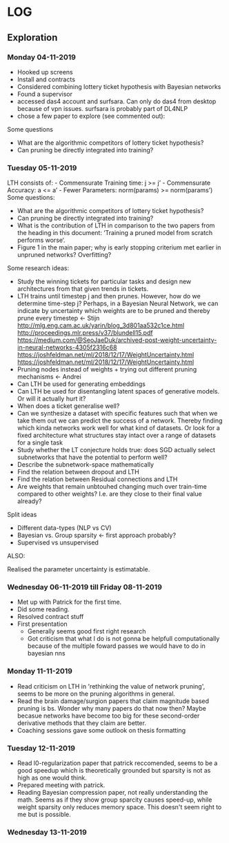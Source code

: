 # LOG

## Exploration

### Monday 04-11-2019


- Hooked up screens
- Install and contracts
- Considered combining lottery ticket hypothesis with Bayesian networks
- Found a supervisor
- accessed das4 account and surfsara. Can only do das4 from desktop because of vpn issues. surfsara is probably part of DL4NLP
- chose a few paper to explore (see commented out):

Some questions

- What are the algorithmic competitors of lottery ticket hypothesis?
- Can pruning be directly integrated into training?

### Tuesday 05-11-2019

LTH consists of:
    - Commensurate Training time: j >= j’
    - Commensurate Accuracy: a <= a’
    - Fewer Parameters: norm(params) >= norm(params’)
Some questions: 

  - What are the algorithmic competitors of lottery ticket hypothesis?
  - Can pruning be directly integrated into training?
  - What is the contribution of LTH in comparison to the two papers from the heading in this document: ‘Training a pruned model from scratch performs worse‘.
  - Figure 1 in the main paper; why is early stopping criterium met earlier in unpruned networks? Overfitting?

Some research ideas:

- Study the winning tickets for particular tasks and design new architectures from that given trends in tickets.
- LTH trains until timestep j and then prunes. However, how do we determine time-step j? Perhaps, in a Bayesian Neural Network, we can indicate by uncertainty which weights are to be pruned and thereby prune every timestep <- Stijn
http://mlg.eng.cam.ac.uk/yarin/blog_3d801aa532c1ce.html
http://proceedings.mlr.press/v37/blundell15.pdf
https://medium.com/@SeoJaeDuk/archived-post-weight-uncertainty-in-neural-networks-4305f2316c68
https://joshfeldman.net/ml/2018/12/17/WeightUncertainty.html
https://joshfeldman.net/ml/2018/12/17/WeightUncertainty.html
- Pruning nodes instead of weights + trying out different pruning mechanisms <- Andrei
- Can LTH be used for generating embeddings
- Can LTH be used for disentangling latent spaces of generative models. Or will it actually hurt it?
- When does a ticket generalise well?
- Can we synthesize a dataset with specific features such that when we take them out we can predict the success of a network. Thereby finding which kinda networks work well for what kind of datasets. Or look for a fixed architecture what structures stay intact over a range of datasets for a single task
- Study whether the LT conjecture holds true: does SGD actually select subnetworks that have the potential to perform well? 
- Describe the subnetwork-space mathematically
- Find the relation between dropout and LTH
- Find the relation between Residual connections and LTH
- Are weights that remain unbtouhed changing much over train-time compared to other weights? I.e. are they close to their final value already?


Split ideas

- Different data-types (NLP vs CV)
- Bayesian vs. Group sparsity <- first approach probably?
- Supervised vs unsupervised

ALSO:

Realised the parameter uncertainty is estimatable.

### Wednesday 06-11-2019 till Friday 08-11-2019

- Met up with Patrick for the first time.
- Did some reading.
- Resolved contract stuff
- First presentation
	- Generally seems good first right research
	- Got criticism that what I do is not gonna be helpfull computationally because of the multiple foward passes we would have to do in bayesian nns
	
### Monday 11-11-2019

- Read criticism on LTH in 'rethinking the value of network pruning', seems to be more on the pruning algorithms in general.
- Read the brain damage/surgion papers that claim magnitude based pruning is bs. Wonder why many papers do that now then? Maybe becasue networks have become too big for these second-order derivative methods that they claim are better.
- Coaching sessions gave some outlook on thesis formatting

### Tuesday 12-11-2019

- Read l0-regularization paper that patrick reccomended, seems to be a good speedup which is theoretically grounded but sparsity is not as high as one would think.
- Prepared meeting with patrick.
- Reading Bayesian compression paper, not really understanding the math. Seems as if they show group sparcity causes speed-up, while weight sparsity only reduces memory space. This doesn't seem right to me but is possible. 

### Wednesday 13-11-2019

